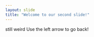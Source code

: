 ```yaml
---
layout: slide
title: "Welcome to our second slide!"
---
```

still weird
Use the left arrow to go back!
